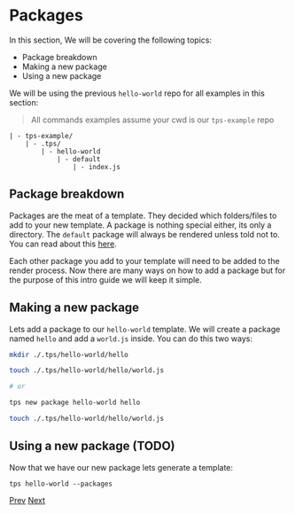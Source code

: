 # Packages

In this section, We will be covering the following topics:

- Package breakdown
- Making a new package
- Using a new package

We will be using the previous `hello-world` repo for all examples in this section:

> All commands examples assume your cwd is our `tps-example` repo

    | - tps-example/
        | - .tps/
            | - hello-world
                | - default
                    | - index.js

## Package breakdown

Packages are the meat of a template. They decided which folders/files to add to your new template. A package is nothing special either, its only a directory. The `default` package will always be rendered unless told not to. You can read about this [here](TODO).

Each other package you add to your template will need to be added to the render process. Now there are many ways on how to add a package but for the purpose of this intro guide we will keep it simple.

## Making a new package

Lets add a package to our `hello-world` template. We will create a package named `hello` and add a `world.js` inside. You can do this two ways:

```bash
mkdir ./.tps/hello-world/hello

touch ./.tps/hello-world/hello/world.js

# or

tps new package hello-world hello

touch ./.tps/hello-world/hello/world.js
```

## Using a new package (TODO)

Now that we have our new package lets generate a template:

```
tps hello-world --packages
```

[Prev](./templates.md)
[Next](./dynamic-files.md)
